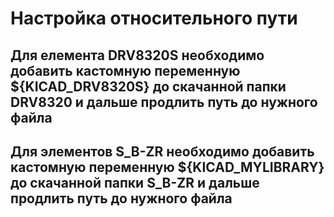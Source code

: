 # Настройка относительного пути
## Для елемента DRV8320S необходимо добавить кастомную переменную ${KICAD_DRV8320S} до скачанной папки DRV8320 и дальше продлить путь до нужного файла
## Для элементов S_B-ZR необходимо добавить кастомную переменную ${KICAD_MYLIBRARY} до скачанной папки S_B-ZR и дальше продлить путь до нужного файла
